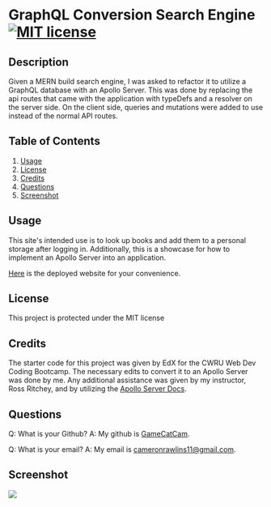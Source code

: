 # GraphQL Conversion Search Engine [![MIT license](https://img.shields.io/badge/License-MIT-blue.svg)](https://lbesson.mit-license.org/)

## Description

Given a MERN build search engine, I was asked to refactor it to utilize a GraphQL database with an Apollo Server. This was done by replacing the api routes that came with the application with typeDefs and a resolver on the server side. On the client side, queries and mutations were added to use instead of the normal API routes.

## Table of Contents

1. [Usage](#usage)
2. [License](#license)
3. [Credits](#credits)
4. [Questions](#questions)
5. [Screenshot](#screenshot)

## Usage

This site's intended use is to look up books and add them to a personal storage after logging in. Additionally, this is a showcase for how to implement an Apollo Server into an application.

[Here]() is the deployed website for your convenience.

## License

This project is protected under the MIT license

## Credits

The starter code for this project was given by EdX for the CWRU Web Dev Coding Bootcamp. The necessary edits to convert it to an Apollo Server was done by me. Any additional assistance was given by my instructor, Ross Ritchey, and by utilizing the [Apollo Server Docs](https://www.apollographql.com/docs/apollo-server/).

## Questions

Q: What is your Github? A: My github is [GameCatCam](www.github.com/GameCatCam).

Q: What is your email? A: My email is cameronrawlins11@gmail.com.

## Screenshot

<img src='./screenshot.png'>
